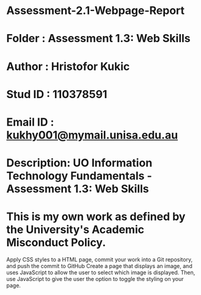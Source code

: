 # Assessment-2.1-Webpage-Report
# Folder   : Assessment 1.3: Web Skills
# Author   : Hristofor Kukic
# Stud ID  : 110378591
# Email ID : kukhy001@mymail.unisa.edu.au
# Description: UO Information Technology Fundamentals - Assessment 1.3: Web Skills
# This is my own work as defined by the University's Academic Misconduct Policy.


Apply CSS styles to a HTML page, commit your work into a Git repository, and push the commit to GitHub
Create a page that displays an image, and uses JavaScript to allow the user to select which image is displayed. Then, use JavaScript to give the user the option to toggle the styling on your page.
